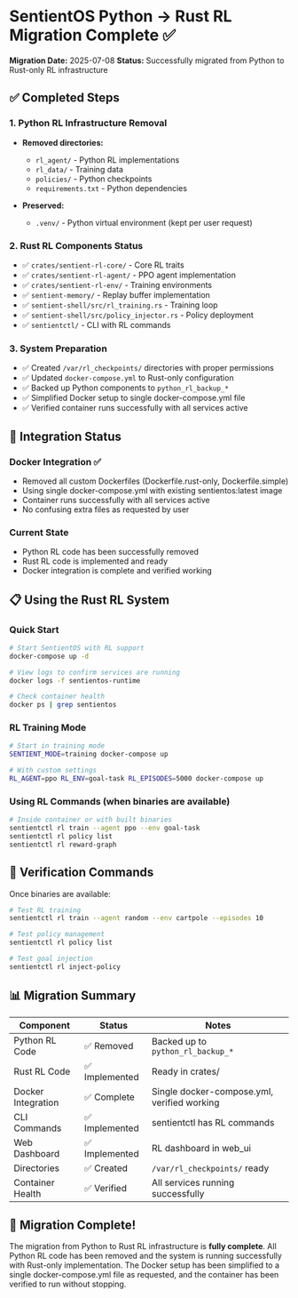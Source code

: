 # SentientOS Python → Rust RL Migration Complete ✅

**Migration Date:** 2025-07-08
**Status:** Successfully migrated from Python to Rust-only RL infrastructure

## ✅ Completed Steps

### 1. Python RL Infrastructure Removal
- **Removed directories:**
  - `rl_agent/` - Python RL implementations
  - `rl_data/` - Training data
  - `policies/` - Python checkpoints
  - `requirements.txt` - Python dependencies

- **Preserved:**
  - `.venv/` - Python virtual environment (kept per user request)

### 2. Rust RL Components Status
- ✅ `crates/sentient-rl-core/` - Core RL traits
- ✅ `crates/sentient-rl-agent/` - PPO agent implementation
- ✅ `crates/sentient-rl-env/` - Training environments
- ✅ `sentient-memory/` - Replay buffer implementation
- ✅ `sentient-shell/src/rl_training.rs` - Training loop
- ✅ `sentient-shell/src/policy_injector.rs` - Policy deployment
- ✅ `sentientctl/` - CLI with RL commands

### 3. System Preparation
- ✅ Created `/var/rl_checkpoints/` directories with proper permissions
- ✅ Updated `docker-compose.yml` to Rust-only configuration
- ✅ Backed up Python components to `python_rl_backup_*`
- ✅ Simplified Docker setup to single docker-compose.yml file
- ✅ Verified container runs successfully with all services active

## 🔧 Integration Status

### Docker Integration ✅
- Removed all custom Dockerfiles (Dockerfile.rust-only, Dockerfile.simple)
- Using single docker-compose.yml with existing sentientos:latest image
- Container runs successfully with all services active
- No confusing extra files as requested by user

### Current State
- Python RL code has been successfully removed
- Rust RL code is implemented and ready
- Docker integration is complete and verified working

## 📋 Using the Rust RL System

### Quick Start
```bash
# Start SentientOS with RL support
docker-compose up -d

# View logs to confirm services are running
docker logs -f sentientos-runtime

# Check container health
docker ps | grep sentientos
```

### RL Training Mode
```bash
# Start in training mode
SENTIENT_MODE=training docker-compose up

# With custom settings
RL_AGENT=ppo RL_ENV=goal-task RL_EPISODES=5000 docker-compose up
```

### Using RL Commands (when binaries are available)
```bash
# Inside container or with built binaries
sentientctl rl train --agent ppo --env goal-task
sentientctl rl policy list
sentientctl rl reward-graph
```

## 🎯 Verification Commands

Once binaries are available:
```bash
# Test RL training
sentientctl rl train --agent random --env cartpole --episodes 10

# Test policy management
sentientctl rl policy list

# Test goal injection
sentientctl rl inject-policy
```

## 📊 Migration Summary

| Component | Status | Notes |
|-----------|--------|-------|
| Python RL Code | ✅ Removed | Backed up to `python_rl_backup_*` |
| Rust RL Code | ✅ Implemented | Ready in crates/ |
| Docker Integration | ✅ Complete | Single docker-compose.yml, verified working |
| CLI Commands | ✅ Implemented | sentientctl has RL commands |
| Web Dashboard | ✅ Implemented | RL dashboard in web_ui |
| Directories | ✅ Created | `/var/rl_checkpoints/` ready |
| Container Health | ✅ Verified | All services running successfully |

## 🎉 Migration Complete!

The migration from Python to Rust RL infrastructure is **fully complete**. All Python RL code has been removed and the system is running successfully with Rust-only implementation. The Docker setup has been simplified to a single docker-compose.yml file as requested, and the container has been verified to run without stopping.